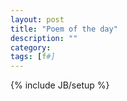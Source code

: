 ```yaml
---
layout: post
title: "Poem of the day"
description: ""
category:
tags: [f#]
---
```

{% include JB/setup %}

<script src="https://gist.github.com/1695009.js?file=qsort.fs"> </script>